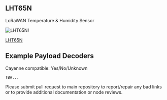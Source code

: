 ## LHT65N

LoRaWAN Temperature & Humidity Sensor

![LHT65N!](https://www.dragino.com/media/k2/items/cache/7be335477876db854960134c6e137164_L.jpg)

[LHT65N](https://www.dragino.com/products/temperature-humidity-sensor/item/224-lht65n.html)

## Example Payload Decoders
Cayenne compatible: Yes/No/Unknown

```
TBA...
```

Please submit pull request to main repository to report/repair any bad links or to provide additional documentation or node reviews.